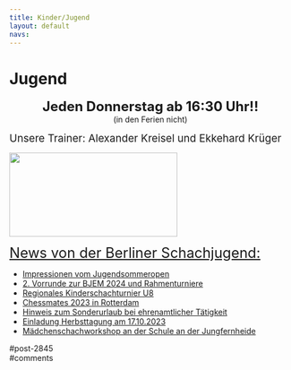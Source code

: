 ```yaml
---
title: Kinder/Jugend 
layout: default
navs:
---
```

<div class="post-2845 page type-page status-publish hentry" id="post-2845">
<h1 class="entry-title">Jugend</h1>
<div class="entry-content">
<p style="text-align: center;"><strong><span style="font-size: 18pt;">Jeden Donnerstag ab 16:30 Uhr!!</span><br/>
</strong>(in den Ferien nicht)</p>
<p><span style="font-size: 14pt;">Unsere Trainer: Alexander Kreisel und Ekkehard Krüger</span></p>
<p><a href="https://www.narva-schach.de/wordpress/wp-content/uploads/2018/03/0002farbe.jpg"><img alt="" class="size-medium wp-image-3899 aligncenter" decoding="async" height="150" sizes="(max-width: 300px) 100vw, 300px" src="https://www.narva-schach.de/wordpress/wp-content/uploads/2018/03/0002farbe-300x150.jpg" srcset="https://www.narva-schach.de/wordpress/wp-content/uploads/2018/03/0002farbe-300x150.jpg 300w, https://www.narva-schach.de/wordpress/wp-content/uploads/2018/03/0002farbe-768x384.jpg 768w, https://www.narva-schach.de/wordpress/wp-content/uploads/2018/03/0002farbe-1024x512.jpg 1024w, https://www.narva-schach.de/wordpress/wp-content/uploads/2018/03/0002farbe.jpg 1184w" width="300"/></a></p>
<p><span style="text-decoration-line: underline; font-size: 1.8em;">News von der Berliner Schachjugend:</span></p>
<ul><!--via SimplePie with RSSImport--><li><a href="https://www.schachjugend-in-berlin.de/fotoalbum/" title="Impressionen vom Jugendsommeropen">Impressionen vom Jugendsommeropen</a></li><li><a href="https://www.schachjugend-in-berlin.de/2-vorrunde-zur-bjem-2024-und-rahmenturniere/" title="2. Vorrunde zur BJEM 2024 und Rahmenturniere">2. Vorrunde zur BJEM 2024 und Rahmenturniere</a></li><li><a href="https://www.schachjugend-in-berlin.de/regionales-kinder-sichtungsturnier-u8/" title="Regionales Kinderschachturnier U8">Regionales Kinderschachturnier U8</a></li><li><a href="https://www.schachjugend-in-berlin.de/chessmates-2023-in-rotterdam/" title="Chessmates 2023 in Rotterdam">Chessmates 2023 in Rotterdam</a></li><li><a href="https://www.schachjugend-in-berlin.de/hinweis-zum-sonderurlaub-bei-ehrenamtlicher-taetigkeit/" title="Hinweis zum Sonderurlaub bei ehrenamtlicher Tätigkeit">Hinweis zum Sonderurlaub bei ehrenamtlicher Tätigkeit</a></li><li><a href="https://www.schachjugend-in-berlin.de/einladung-herbsttagung-am-17-10-2023/" title="Einladung Herbsttagung am 17.10.2023">Einladung Herbsttagung am 17.10.2023</a></li><li><a href="https://www.schachjugend-in-berlin.de/maedchenschachworkshop-an-der-schule-an-der-jungfernheide/" title="Mädchenschachworkshop an der Schule an der Jungfernheide">Mädchenschachworkshop an der Schule an der Jungfernheide</a></li></ul>
</div><!-- .entry-content -->
</div> #post-2845 
<div id="comments">
</div> #comments 
